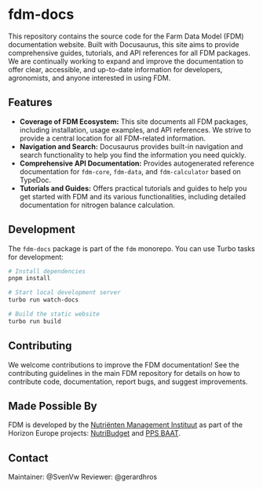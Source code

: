 # fdm-docs

This repository contains the source code for the Farm Data Model (FDM) documentation website.  Built with Docusaurus, this site aims to provide comprehensive guides, tutorials, and API references for all FDM packages.  We are continually working to expand and improve the documentation to offer clear, accessible, and up-to-date information for developers, agronomists, and anyone interested in using FDM.

## Features

* **Coverage of FDM Ecosystem:** This site documents all FDM packages, including installation, usage examples, and API references.  We strive to provide a central location for all FDM-related information.
* **Navigation and Search:**  Docusaurus provides built-in navigation and search functionality to help you find the information you need quickly.
* **Comprehensive API Documentation:** Provides autogenerated reference documentation for `fdm-core`, `fdm-data`, and `fdm-calculator` based on TypeDoc.
* **Tutorials and Guides:** Offers practical tutorials and guides to help you get started with FDM and its various functionalities, including detailed documentation for nitrogen balance calculation.

## Development

The `fdm-docs` package is part of the `fdm` monorepo. You can use Turbo tasks for development:

```bash
# Install dependencies
pnpm install

# Start local development server
turbo run watch-docs

# Build the static website
turbo run build
```

## Contributing
We welcome contributions to improve the FDM documentation! See the contributing guidelines in the main FDM repository for details on how to contribute code, documentation, report bugs, and suggest improvements.

## Made Possible By

FDM is developed by the [Nutriënten Management Instituut](https://www.nmi-agro.nl/) as part of the Horizon Europe projects: [NutriBudget](https://www.nutribudget.eu/) and [PPS BAAT](https://www.handboekbodemenbemesting.nl/nl/handboekbodemenbemesting/pps-baat.htm).


## Contact

Maintainer: @SvenVw
Reviewer: @gerardhros
